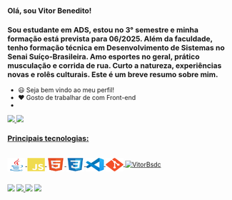 ### Olá, sou Vitor Benedito!
###
### Sou estudante em ADS, estou no 3° semestre e minha formação está prevista para 06/2025. Além da faculdade, tenho formação técnica em Desenvolvimento de Sistemas no Senai Suíço-Brasileira. Amo esportes no geral, prático musculação e corrida de rua. Curto a natureza, experiências novas e rolês culturais. Este é um breve resumo sobre mim.

- 😃 Seja bem vindo ao meu perfil!
- ❤ Gosto de trabalhar de com Front-end
- 

<div>
    <a href="https://github.com/VitorBsdc">
    <img height="160em" src="https://github-readme-stats.vercel.app/api?username=VitorBsdc&show_icons=true&theme=tokyonight&include_all_commits=true&count_private=true"/>
    <img height="160em" src="https://github-readme-stats.vercel.app/api/top-langs/?username=VitorBsdc&layout=compact&langs_count=7&theme=tokyonight"/>
</div>
 
### Principais tecnologias:   
    
<div style="display: inline_block"><br>
    <img align="center" alt="VitorBsdc" height="30" width="40" src="https://raw.githubusercontent.com/devicons/devicon/master/icons/java/java-original.svg">
    <img align="center" alt="VitorBsdc" height="30" width="40" src="https://raw.githubusercontent.com/devicons/devicon/master/icons/javascript/javascript-plain.svg">
    <img align="center" alt="VitorBsdc" height="30" width="40" src="https://raw.githubusercontent.com/devicons/devicon/master/icons/html5/html5-original.svg">
    <img align="center" alt="VitorBsdc" height="30" width="40" src="https://raw.githubusercontent.com/devicons/devicon/master/icons/css3/css3-original.svg">
    <img align="center" alt="VitorBsdc" height="30" width="40" src="https://raw.githubusercontent.com/devicons/devicon/master/icons/vscode/vscode-original.svg">
    <img align="center" alt="VitorBsdc" height="30" width="40" src="https://raw.githubusercontent.com/devicons/devicon/master/icons/git/git-original.svg">
    <img align="center" alt="VitorBsdc" height="30" width="40" src="https://cdn.jsdelivr.net/gh/devicons/devicon/icons/react/react-original.svg" />
</div>
  
##
  
<div> 
    <a href="https://www.instagram.com/vitor_bsdc/" target="_blank"><img src="https://img.shields.io/badge/Instagram-E4405F?style=for-the-badge&logo=instagram&logoColor=white" target="_blank"></a>
    <a href="https://discord.gg/NQUNMgfaap" target="_blank"><img src="https://img.shields.io/badge/Discord-7289DA?style=for-the-badge&logo=discord&logoColor=white" target="_blank">     </a> 
    <a href = "mailto:vitor.bsdc@gmail.com"><img src="https://img.shields.io/badge/Gmail-D14836?style=for-the-badge&logo=gmail&logoColor=white" target="_blank"></a>
    <a href="https://www.linkedin.com/in/vitor-benedito/" target="_blank"><img src="https://img.shields.io/badge/-LinkedIn-%230077B5?style=for-the-badge&logo=linkedin&logoColor=white" target="_blank"></a> 
</div>
